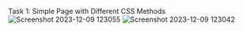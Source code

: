  Task 1: Simple Page with Different CSS Methods 
![Screenshot 2023-12-09 123055](https://github.com/tstechnology07/css/assets/118080613/ad037203-86d4-4a4a-b99c-d75fb52f34d4)
![Screenshot 2023-12-09 123042](https://github.com/tstechnology07/css/assets/118080613/ced60013-748b-4908-9046-929714371000)
